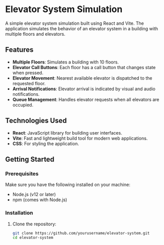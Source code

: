 # Elevator System Simulation

A simple elevator system simulation built using React and Vite. The application simulates the behavior of an elevator system in a building with multiple floors and elevators.

## Features

- **Multiple Floors**: Simulates a building with 10 floors.
- **Elevator Call Buttons**: Each floor has a call button that changes state when pressed.
- **Elevator Movement**: Nearest available elevator is dispatched to the requested floor.
- **Arrival Notifications**: Elevator arrival is indicated by visual and audio notifications.
- **Queue Management**: Handles elevator requests when all elevators are occupied.

## Technologies Used

- **React**: JavaScript library for building user interfaces.
- **Vite**: Fast and lightweight build tool for modern web applications.
- **CSS**: For styling the application.

## Getting Started

### Prerequisites

Make sure you have the following installed on your machine:

- Node.js (v12 or later)
- npm (comes with Node.js)

### Installation

1. Clone the repository:

   ```bash
   git clone https://github.com/yourusername/elevator-system.git
   cd elevator-system
